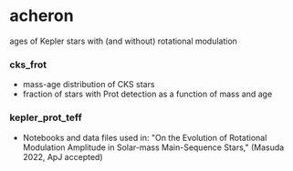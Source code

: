 # acheron
ages of Kepler stars with (and without) rotational modulation

### cks_frot

- mass-age distribution of CKS stars
- fraction of stars with Prot detection as a function of mass and age

### kepler_prot_teff

- Notebooks and data files used in: "On the Evolution of Rotational Modulation Amplitude in Solar-mass Main-Sequence Stars," (Masuda 2022, ApJ accepted)

